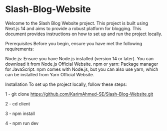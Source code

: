 # Slash-Blog-Website

Welcome to the Slash Blog Website project. This project is built using Next.js 14 and aims to provide a robust platform for blogging. This document provides instructions on how to set up and run the project locally.

Prerequisites
Before you begin, ensure you have met the following requirements:

Node.js: Ensure you have Node.js installed (version 14 or later). You can download it from Node.js Official Website.
npm or yarn: Package manager for JavaScript. npm comes with Node.js, but you can also use yarn, which can be installed from Yarn Official Website.

Installation
To set up the project locally, follow these steps:

1 - git clone https://github.com/KarimAhmed-SE/Slash-Blog-Website.git

2 - cd client

3 - npm install

4 - npm run dev



